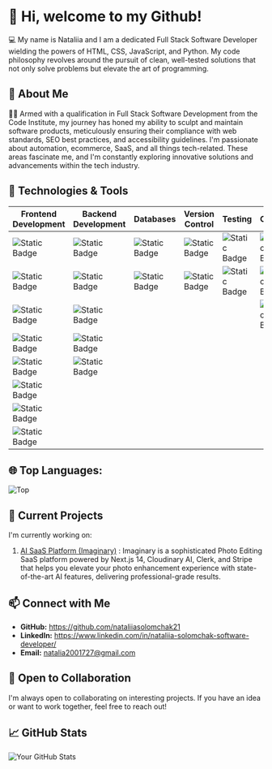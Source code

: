 # 👋 Hi, welcome to my Github!

💻 My name is Nataliia and I am a dedicated Full Stack Software Developer wielding the powers of HTML, CSS, JavaScript, and Python. My code philosophy revolves around the pursuit of clean, well-tested solutions that not only solve problems but elevate the art of programming.

## 🚀 About Me

👩‍💻 Armed with a qualification in Full Stack Software Development from the Code Institute, my journey has honed my ability to sculpt and maintain software products, meticulously ensuring their compliance with web standards, SEO best practices, and accessibility guidelines. I'm passionate about automation, ecommerce, SaaS, and all things tech-related. These areas fascinate me, and I'm constantly exploring innovative solutions and advancements within the tech industry. 

## 🔧 Technologies & Tools

| Frontend Development | Backend Development | Databases  | Version Control | Testing | Others  |
|----------------------|---------------------|------------|-----------------|---------|---------|
| ![Static Badge](https://img.shields.io/badge/HTML-red) | ![Static Badge](https://img.shields.io/badge/Python-darkgreen) | ![Static Badge](https://img.shields.io/badge/PostgreSQL-purple) | ![Static Badge](https://img.shields.io/badge/Git-tomato) | ![Static Badge](https://img.shields.io/badge/Jest-red) | ![Static Badge](https://img.shields.io/badge/Figma-pink) |
| ![Static Badge](https://img.shields.io/badge/CSS-blue) | ![Static Badge](https://img.shields.io/badge/Django-grey) | ![Static Badge](https://img.shields.io/badge/MongoDB-olive) | ![Static Badge](https://img.shields.io/badge/GitHub-darkviolet) | ![Static Badge](https://img.shields.io/badge/Postman-brown) | ![Static Badge](https://img.shields.io/badge/Agile-navy) |
| ![Static Badge](https://img.shields.io/badge/JavaScript-orange) | ![Static Badge](https://img.shields.io/badge/Flask-olivegreen) | | | | ![Static Badge](https://img.shields.io/badge/Heroku-orchid) |
| ![Static Badge](https://img.shields.io/badge/React-blue) | ![Static Badge](https://img.shields.io/badge/Node.js-white) | | | | |
| ![Static Badge](https://img.shields.io/badge/NextJS-black) | ![Static Badge](https://img.shields.io/badge/Express.js-grey) | | | | |
| ![Static Badge](https://img.shields.io/badge/jQuery-plum) | | | | | |
| ![Static Badge](https://img.shields.io/badge/Bootstrap-brown) | | | | | |
| ![Static Badge](https://img.shields.io/badge/Tailwind-navy) | | | | | |
 
 
## 🌐 Top Languages:

![Top](https://github-readme-stats.vercel.app/api/top-langs/?username=nataliiasolomchak21&layout=compact)

## 🌱 Current Projects

I'm currently working on:

1. [AI SaaS Platform (Imaginary)](https://github.com/nataliiasolomchak21/ai-saas-platform-imaginary) :  Imaginary is a sophisticated Photo Editing SaaS platform powered by Next.js 14, Cloudinary AI, Clerk, and Stripe that helps you elevate your photo enhancement experience with state-of-the-art AI features, delivering professional-grade results.

## 📫 Connect with Me

- **GitHub:** https://github.com/nataliiasolomchak21
- **LinkedIn:** https://www.linkedin.com/in/nataliia-solomchak-software-developer/
- **Email:** natalia2001727@gmail.com

## 🤝 Open to Collaboration

I'm always open to collaborating on interesting projects. If you have an idea or want to work together, feel free to reach out!

## 📈 GitHub Stats

![Your GitHub Stats](<https://github-readme-stats.vercel.app/api?username=nataliiasolomchak21&show_icons=true&hide_title=true&count_private=true&hide=issues>)

